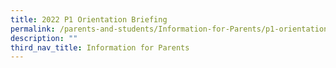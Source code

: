 ```yaml
---
title: 2022 P1 Orientation Briefing
permalink: /parents-and-students/Information-for-Parents/p1-orientation-briefing/
description: ""
third_nav_title: Information for Parents
---
```


